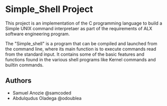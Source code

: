 # Simple_Shell Project
This project is an implementation of the C programming language to build a Simple UNIX command interpretaer as part of the requirements of ALX software engineering program.

The "Simple_shell" is a program that can be compiled and launched from the command line, where its main function is to execute commands read from the standard input.  It contains some of the basic features and functions found in the various shell programs like Kernel commands and builtin commands.

## Authors
- Samuel Anozie @samcoded
- Abdulqudus Oladega @odoublea
